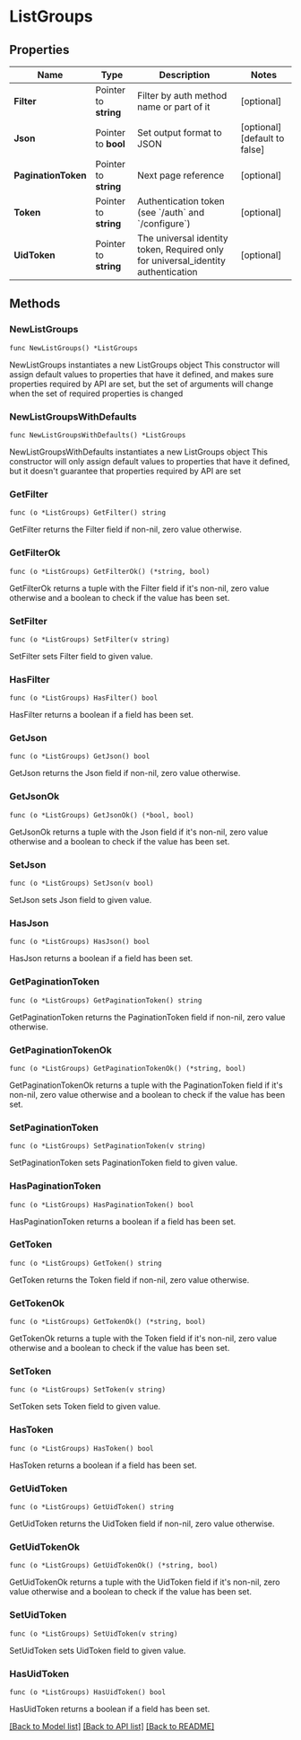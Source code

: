 # ListGroups

## Properties

Name | Type | Description | Notes
------------ | ------------- | ------------- | -------------
**Filter** | Pointer to **string** | Filter by auth method name or part of it | [optional] 
**Json** | Pointer to **bool** | Set output format to JSON | [optional] [default to false]
**PaginationToken** | Pointer to **string** | Next page reference | [optional] 
**Token** | Pointer to **string** | Authentication token (see &#x60;/auth&#x60; and &#x60;/configure&#x60;) | [optional] 
**UidToken** | Pointer to **string** | The universal identity token, Required only for universal_identity authentication | [optional] 

## Methods

### NewListGroups

`func NewListGroups() *ListGroups`

NewListGroups instantiates a new ListGroups object
This constructor will assign default values to properties that have it defined,
and makes sure properties required by API are set, but the set of arguments
will change when the set of required properties is changed

### NewListGroupsWithDefaults

`func NewListGroupsWithDefaults() *ListGroups`

NewListGroupsWithDefaults instantiates a new ListGroups object
This constructor will only assign default values to properties that have it defined,
but it doesn't guarantee that properties required by API are set

### GetFilter

`func (o *ListGroups) GetFilter() string`

GetFilter returns the Filter field if non-nil, zero value otherwise.

### GetFilterOk

`func (o *ListGroups) GetFilterOk() (*string, bool)`

GetFilterOk returns a tuple with the Filter field if it's non-nil, zero value otherwise
and a boolean to check if the value has been set.

### SetFilter

`func (o *ListGroups) SetFilter(v string)`

SetFilter sets Filter field to given value.

### HasFilter

`func (o *ListGroups) HasFilter() bool`

HasFilter returns a boolean if a field has been set.

### GetJson

`func (o *ListGroups) GetJson() bool`

GetJson returns the Json field if non-nil, zero value otherwise.

### GetJsonOk

`func (o *ListGroups) GetJsonOk() (*bool, bool)`

GetJsonOk returns a tuple with the Json field if it's non-nil, zero value otherwise
and a boolean to check if the value has been set.

### SetJson

`func (o *ListGroups) SetJson(v bool)`

SetJson sets Json field to given value.

### HasJson

`func (o *ListGroups) HasJson() bool`

HasJson returns a boolean if a field has been set.

### GetPaginationToken

`func (o *ListGroups) GetPaginationToken() string`

GetPaginationToken returns the PaginationToken field if non-nil, zero value otherwise.

### GetPaginationTokenOk

`func (o *ListGroups) GetPaginationTokenOk() (*string, bool)`

GetPaginationTokenOk returns a tuple with the PaginationToken field if it's non-nil, zero value otherwise
and a boolean to check if the value has been set.

### SetPaginationToken

`func (o *ListGroups) SetPaginationToken(v string)`

SetPaginationToken sets PaginationToken field to given value.

### HasPaginationToken

`func (o *ListGroups) HasPaginationToken() bool`

HasPaginationToken returns a boolean if a field has been set.

### GetToken

`func (o *ListGroups) GetToken() string`

GetToken returns the Token field if non-nil, zero value otherwise.

### GetTokenOk

`func (o *ListGroups) GetTokenOk() (*string, bool)`

GetTokenOk returns a tuple with the Token field if it's non-nil, zero value otherwise
and a boolean to check if the value has been set.

### SetToken

`func (o *ListGroups) SetToken(v string)`

SetToken sets Token field to given value.

### HasToken

`func (o *ListGroups) HasToken() bool`

HasToken returns a boolean if a field has been set.

### GetUidToken

`func (o *ListGroups) GetUidToken() string`

GetUidToken returns the UidToken field if non-nil, zero value otherwise.

### GetUidTokenOk

`func (o *ListGroups) GetUidTokenOk() (*string, bool)`

GetUidTokenOk returns a tuple with the UidToken field if it's non-nil, zero value otherwise
and a boolean to check if the value has been set.

### SetUidToken

`func (o *ListGroups) SetUidToken(v string)`

SetUidToken sets UidToken field to given value.

### HasUidToken

`func (o *ListGroups) HasUidToken() bool`

HasUidToken returns a boolean if a field has been set.


[[Back to Model list]](../README.md#documentation-for-models) [[Back to API list]](../README.md#documentation-for-api-endpoints) [[Back to README]](../README.md)


